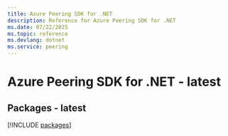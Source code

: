 ```yaml
---
title: Azure Peering SDK for .NET
description: Reference for Azure Peering SDK for .NET
ms.date: 07/22/2025
ms.topic: reference
ms.devlang: dotnet
ms.service: peering
---
```

# Azure Peering SDK for .NET - latest
## Packages - latest
[!INCLUDE [packages](peering-index.md)]